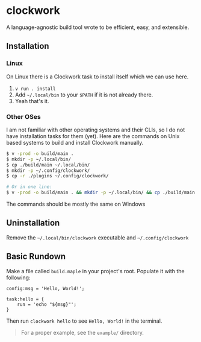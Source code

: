 # clockwork

A language-agnostic build tool wrote to be efficient, easy, and extensible.

## Installation

### Linux

On Linux there is a Clockwork task to install itself which we can use here.

1. `v run . install`
2. Add `~/.local/bin` to your `$PATH` if it is not already there.
3. Yeah that's it.

### Other OSes

I am not familiar with other operating systems and their CLIs, so I do not have
installation tasks for them (yet). Here are the commands on Unix based systems
to build and install Clockwork manually.

```sh
$ v -prod -o build/main .
$ mkdir -p ~/.local/bin/
$ cp ./build/main ~/.local/bin/
$ mkdir -p ~/.config/clockwork/
$ cp -r ./plugins ~/.config/clockwork/

# Or in one line:
$ v -prod -o build/main . && mkdir -p ~/.local/bin/ && cp ./build/main ~/.local/bin/ && mkdir -p ~/.config/clockwork/ && cp -r ./plugins ~/.config/clockwork/
```

The commands should be mostly the same on Windows

## Uninstallation

Remove the `~/.local/bin/clockwork` executable and `~/.config/clockwork`

## Basic Rundown

Make a file called `build.maple` in your project's root. Populate it with the
following:

```maple
config:msg = 'Hello, World!';

task:hello = {
	run = 'echo "${msg}"';
}
```

Then run `clockwork hello` to see `Hello, World!` in the terminal.

> For a proper example, see the `example/` directory.
